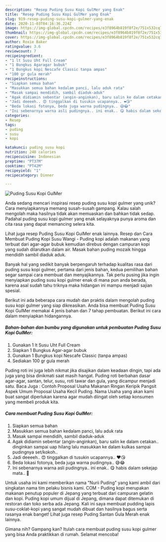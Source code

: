 ```yaml
---
description: "Resep Puding Susu Kopi GulMer yang Enak"
title: "Resep Puding Susu Kopi GulMer yang Enak"
slug: 919-resep-puding-susu-kopi-gulmer-yang-enak
date: 2020-11-03T04:16:36.224Z
image: https://img-global.cpcdn.com/recipes/e3f8964b819f8f2e/751x532cq70/puding-susu-kopi-gulmer-foto-resep-utama.jpg
thumbnail: https://img-global.cpcdn.com/recipes/e3f8964b819f8f2e/751x532cq70/puding-susu-kopi-gulmer-foto-resep-utama.jpg
cover: https://img-global.cpcdn.com/recipes/e3f8964b819f8f2e/751x532cq70/puding-susu-kopi-gulmer-foto-resep-utama.jpg
author: Roxie Baker
ratingvalue: 3.6
reviewcount: 7
recipeingredient:
- "1 lt Susu Uht Full Cream"
- "1 Bungkus Agaragar bubuk"
- "1 Bungkus kopi Nescafe Classic tanpa ampas"
- "100 gr gula merah"
recipeinstructions:
- "Siapkan semua bahan"
- "Masukkan semua bahan kedalam panci, lalu aduk rata"
- "Masak sampai mendidih, sambil diaduk-aduk"
- "Agak didiamin sebentar (angin-anginkan), baru salin ke dalam cetakan.. dinginkan sampai uap hilang lalu masukkan ke dalam kulkas sampai pudingnya set/kokoh.."
- "Jadi deeeeh.. 😍 tinggalkan di tusukin ucapannya.. ❤️😘"
- "Beda lokasi fotonya, beda juga warna pudingnya.. 😅😂"
- "Ini sebenarnya warna asli pudingnya.. ini enak.. 😋 habis dalam sekejap mata.. 🤣"
categories:
- Resep
tags:
- puding
- susu
- kopi

katakunci: puding susu kopi 
nutrition: 248 calories
recipecuisine: Indonesian
preptime: "PT37M"
cooktime: "PT42M"
recipeyield: "1"
recipecategory: Dinner

---
```



![Puding Susu Kopi GulMer](https://img-global.cpcdn.com/recipes/e3f8964b819f8f2e/751x532cq70/puding-susu-kopi-gulmer-foto-resep-utama.jpg)

Anda sedang mencari inspirasi resep puding susu kopi gulmer yang unik? Cara menyiapkannya memang susah-susah gampang. Kalau salah mengolah maka hasilnya tidak akan memuaskan dan bahkan tidak sedap. Padahal puding susu kopi gulmer yang enak selayaknya punya aroma dan cita rasa yang dapat memancing selera kita.

Lihat juga resep Puding Susu Kopi GulMer enak lainnya. Resep dan Cara Membuat Puding Kopi Susu Wangi - Puding kopi adalah makanan yang terbuat dari agar-agar bubuk kemudian direbus dengan campuran kopi yang sudah dilarutkan dalam air. Masak bahan puding mozaik hingga mendidih sambil diaduk aduk.

Banyak hal yang sedikit banyak berpengaruh terhadap kualitas rasa dari puding susu kopi gulmer, pertama dari jenis bahan, kedua pemilihan bahan segar sampai cara membuat dan menyajikannya. Tak perlu pusing jika ingin menyiapkan puding susu kopi gulmer enak di mana pun anda berada, karena asal sudah tahu triknya maka hidangan ini mampu menjadi sajian spesial.


Berikut ini ada beberapa cara mudah dan praktis dalam mengolah puding susu kopi gulmer yang siap dikreasikan. Anda bisa membuat Puding Susu Kopi GulMer memakai 4 jenis bahan dan 7 tahap pembuatan. Berikut ini cara dalam menyiapkan hidangannya.

<!--inarticleads1-->

##### Bahan-bahan dan bumbu yang digunakan untuk pembuatan Puding Susu Kopi GulMer:

1. Gunakan 1 lt Susu Uht Full Cream
1. Siapkan 1 Bungkus Agar-agar bubuk
1. Gunakan 1 Bungkus kopi Nescafe Classic (tanpa ampas)
1. Sediakan 100 gr gula merah


Puding roti ini juga lebih nikmat jika disajikan dalam keadaan dingin, tapi ada juga yang bisa dinikmati saat masih hangat. Puding roti berbahan dasar agar-agar, santan, telur, susu, roti tawar dan gula, yang dicampur menjadi satu. Baca Juga : Contoh Proposal Usaha Makanan Ringan Keripik Pangsit Aspek Umum Proposal Usaha Kecil Puding. Nama Usaha yang akan kami buat sangat diperlukan karena agar mudah diingat oleh setiap konsumen yang membeli produk kita. 

<!--inarticleads2-->

##### Cara membuat Puding Susu Kopi GulMer:

1. Siapkan semua bahan
1. Masukkan semua bahan kedalam panci, lalu aduk rata
1. Masak sampai mendidih, sambil diaduk-aduk
1. Agak didiamin sebentar (angin-anginkan), baru salin ke dalam cetakan.. dinginkan sampai uap hilang lalu masukkan ke dalam kulkas sampai pudingnya set/kokoh..
1. Jadi deeeeh.. 😍 tinggalkan di tusukin ucapannya.. ❤️😘
1. Beda lokasi fotonya, beda juga warna pudingnya.. 😅😂
1. Ini sebenarnya warna asli pudingnya.. ini enak.. 😋 habis dalam sekejap mata.. 🤣


Untuk usaha ini kami memberikan nama &#34;Nurii Puding&#34; yang kami ambil dari singkatan nama tim pelaku bisnis kami. COM - Puding kopi merupakan makanan penutup populer di Jepang yang terbuat dari campuran gelatin dan kopi. Puding kopi umum dijual di Jepang, dimana dapat ditemukan di restoran dan toko serba ada Jepang. Kali ini saya membuat pudding lapis susu-coklat-kopi yang sangat mudah dibuat dan hasilnya bagus serta rasanya enak banget! Lihat juga resep Puding Santan Gula Merah enak lainnya. 

Gimana nih? Gampang kan? Itulah cara membuat puding susu kopi gulmer yang bisa Anda praktikkan di rumah. Selamat mencoba!
